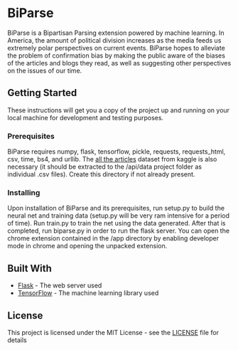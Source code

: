 # BiParse

BiParse is a Bipartisan Parsing extension powered by machine learning. In America, the amount of political division increases as the media feeds us extremely polar perspectives on current events. BiParse hopes to alleviate the problem of confirmation bias by making the public aware of the biases of the articles and blogs they read, as well as suggesting other perspectives on the issues of our time.

## Getting Started

These instructions will get you a copy of the project up and running on your local machine for development and testing purposes.

### Prerequisites

BiParse requires numpy, flask, tensorflow, pickle, requests, requests_html, csv, time, bs4, and urllib. The [all the articles](https://storage.googleapis.com/kaggle-datasets/1974/3493/all-the-news.zip?GoogleAccessId=web-data@kaggle-161607.iam.gserviceaccount.com&Expires=1559412413&Signature=ZBrO0PDkwXN9NSAbjwEwWg2W5fMVO7yo5oLcl71AsnePCkw1ApJbscwVUMaLCcmoQLTFgk3V9S%2FBmCDidaLKhgS4q3vpsL2AHFIYRdagtl6U3Q55rczOUP07dt1wehd0fcuIp%2ByyfEdThUlrpekOcolo1%2B8RDwMrgD%2BDjxjRS99eajY1cpae05krUTTAxS4xTgsHVc1bwBxpDwdikc1s%2B0MaLL%2FZq0yJ%2BqKiGaSwbfADpAkuUoUO1FvVqEUKNaClpc5pL%2Fp5l4Ds3ItT6GhdlvFzaN6BdExkssrRKpnFu%2B4Rc4f2OkJ%2FbaPSIFxslxAZJqmkgXENt%2FN5HdYAeLwsUA%3D%3D) dataset from kaggle is also necessary (it should be extracted to the /api/data project folder as individual .csv files). Create this directory if not already present.

### Installing

Upon installation of BiParse and its prerequisites, run setup.py to build the neural net and training data (setup.py will be very ram intensive for a period of time). Run train.py to train the net using the data generated. After that is completed, run biparse.py in order to run the flask server. You can open the chrome extension contained in the /app directory by enabling developer mode in chrome and opening the unpacked extension.

## Built With

* [Flask](http://flask.pocoo.org/) - The web server used
* [TensorFlow](https://www.tensorflow.org/) - The machine learning library used

## License

This project is licensed under the MIT License - see the [LICENSE](LICENSE) file for details
